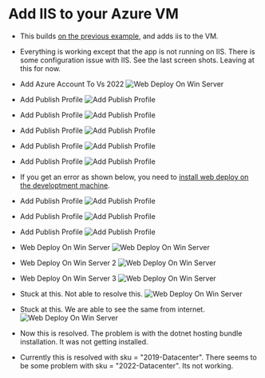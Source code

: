 # Add IIS to your Azure VM

- This builds [on the previous example](https://github.com/AvtsVivek/Az204WthTerraform/tree/main/src/500100-simple-web-app-to-azure-vm), and adds iis to the VM.

- Everything is working except that the app is not running on IIS. There is some configuration issue with IIS. See the last screen shots. Leaving at this for now.

- Add Azure Account To Vs 2022 
![Web Deploy On Win Server](./images/AddedAzureAccountToVs2022.jpg)

- Add Publish Profile 
![Add Publish Profile](./images/AddPublishProfile.jpg)

- Add Publish Profile 
![Add Publish Profile](./images/AddPublishProfile2.jpg)

- Add Publish Profile 
![Add Publish Profile](./images/AddPublishProfile3.jpg)

- Add Publish Profile 
![Add Publish Profile](./images/AddPublishProfile4.jpg)

- Add Publish Profile 
![Add Publish Profile](./images/AddPublishProfile5_1.jpg)

- If you get an error as shown below, you need to [install web deploy on the developtment machine](https://download.visualstudio.microsoft.com/download/pr/e1828da1-907a-46fe-a3cf-f3b9ea1c485c/035860f3c0d2bab0458e634685648385/webdeploy_amd64_en-us.msi). 

- Add Publish Profile 
![Add Publish Profile](./images/AddPublishProfile5_2.jpg)

- Add Publish Profile 
![Add Publish Profile](./images/AddPublishProfile6.jpg)

- Add Publish Profile 
![Add Publish Profile](./images/AddPublishProfile7.jpg)

- Web Deploy On Win Server 
![Web Deploy On Win Server](./images/WebDeployOnWinServer.jpg)

- Web Deploy On Win Server 2
![Web Deploy On Win Server](./images/WebDeployOnWinServer2.jpg)

- Web Deploy On Win Server 3
![Web Deploy On Win Server](./images/WebDeployOnWinServer3.jpg)

- Stuck at this. Not able to resolve this.
![Web Deploy On Win Server](./images/WebDeployOnWinServer4.jpg)

- Stuck at this. We are able to see the same from internet.  
![Web Deploy On Win Server](./images/WebDeployOnWinServer5.jpg)

- Now this is resolved. The problem is with the dotnet hosting bundle installation. It was not getting installed.
  
- Currently this is resolved with sku = "2019-Datacenter". There seems to be some problem with sku = "2022-Datacenter". Its not working.





